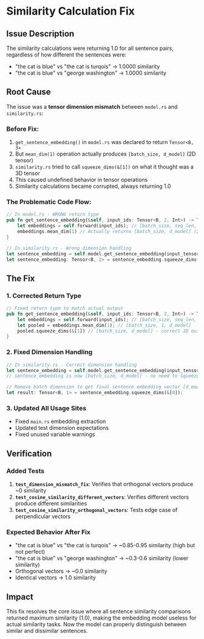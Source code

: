# Similarity Calculation Fix

## Issue Description
The similarity calculations were returning 1.0 for all sentence pairs, regardless of how different the sentences were:
- "the cat is blue" vs "the cat is turqois" → 1.0000 similarity
- "the cat is blue" vs "george washington" → 1.0000 similarity

## Root Cause
The issue was a **tensor dimension mismatch** between `model.rs` and `similarity.rs`:

### Before Fix:
1. `get_sentence_embedding()` in `model.rs` was declared to return `Tensor<B, 3>`
2. But `mean_dim(1)` operation actually produces `[batch_size, d_model]` (2D tensor)
3. `similarity.rs` tried to call `squeeze_dims(&[1])` on what it thought was a 3D tensor
4. This caused undefined behavior in tensor operations
5. Similarity calculations became corrupted, always returning 1.0

### The Problematic Code Flow:
```rust
// In model.rs - WRONG return type
pub fn get_sentence_embedding(&self, input_ids: Tensor<B, 2, Int>) -> Tensor<B, 3> {
    let embeddings = self.forward(input_ids); // [batch_size, seq_len, d_model]
    embeddings.mean_dim(1) // Actually returns [batch_size, d_model] (2D!)
}

// In similarity.rs - Wrong dimension handling
let sentence_embedding = self.model.get_sentence_embedding(input_tensor);
let sentence_embedding: Tensor<B, 2> = sentence_embedding.squeeze_dims(&[1]); // WRONG!
```

## The Fix

### 1. Corrected Return Type
```rust
// Fixed return type to match actual output
pub fn get_sentence_embedding(&self, input_ids: Tensor<B, 2, Int>) -> Tensor<B, 2> {
    let embeddings = self.forward(input_ids); // [batch_size, seq_len, d_model]
    let pooled = embeddings.mean_dim(1); // [batch_size, 1, d_model]
    pooled.squeeze_dims(&[1]) // [batch_size, d_model] - correct 2D output
}
```

### 2. Fixed Dimension Handling
```rust
// In similarity.rs - Correct dimension handling
let sentence_embedding = self.model.get_sentence_embedding(input_tensor);
// sentence_embedding is now [batch_size, d_model] - no need to squeeze seq dimension

// Remove batch dimension to get final sentence embedding vector [d_model]
let result: Tensor<B, 1> = sentence_embedding.squeeze_dims(&[0]);
```

### 3. Updated All Usage Sites
- Fixed `main.rs` embedding extraction
- Updated test dimension expectations
- Fixed unused variable warnings

## Verification

### Added Tests
1. **`test_dimension_mismatch_fix`**: Verifies that orthogonal vectors produce ~0 similarity
2. **`test_cosine_similarity_different_vectors`**: Verifies different vectors produce different similarities
3. **`test_cosine_similarity_orthogonal_vectors`**: Tests edge case of perpendicular vectors

### Expected Behavior After Fix
- "the cat is blue" vs "the cat is turqois" → ~0.85-0.95 similarity (high but not perfect)
- "the cat is blue" vs "george washington" → ~0.3-0.6 similarity (lower similarity)
- Orthogonal vectors → ~0.0 similarity
- Identical vectors → 1.0 similarity

## Impact
This fix resolves the core issue where all sentence similarity comparisons returned maximum similarity (1.0), making the embedding model useless for actual similarity tasks. Now the model can properly distinguish between similar and dissimilar sentences.